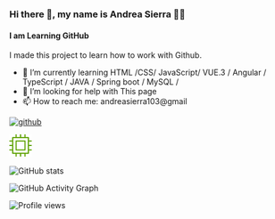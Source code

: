### Hi there 👋, my name is Andrea Sierra 👩‍💻

#### I am Learning GitHub

I made this project to learn how to work with Github.

- 🌱 I’m currently learning HTML /CSS/ JavaScript/ VUE.3 / Angular / TypeScript / JAVA / Spring boot / MySQL /
- 🤔 I’m looking for help with This page 
- 📫 How to reach me: andreasierra103@gmail 



[<img src='https://cdn.jsdelivr.net/npm/simple-icons@3.0.1/icons/github.svg' alt='github' height='40'>](https://github.com/ANDREASIERRA55)  

<a href='https://docs.github.com/en/developers'><img src='https://raw.githubusercontent.com/acervenky/animated-github-badges/master/assets/devbadge.gif' width='40' height='40'></a> 

![GitHub stats](https://github-readme-stats.vercel.app/api?username=ANDREASIERRA55&show_icons=true&count_private=true)  

![GitHub Activity Graph](https://activity-graph.herokuapp.com/graph?username=ANDREASIERRA55)  

![Profile views](https://gpvc.arturio.dev/ANDREASIERRA55)  
